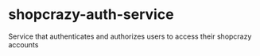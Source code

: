 # shopcrazy-auth-service
Service that authenticates and authorizes users to access their shopcrazy accounts 
